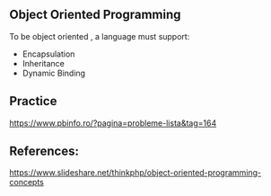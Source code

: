 ## Object Oriented Programming

To be object oriented , a language must support:
- Encapsulation
- Inheritance
- Dynamic Binding

## Practice

https://www.pbinfo.ro/?pagina=probleme-lista&tag=164

## References:

https://www.slideshare.net/thinkphp/object-oriented-programming-concepts


